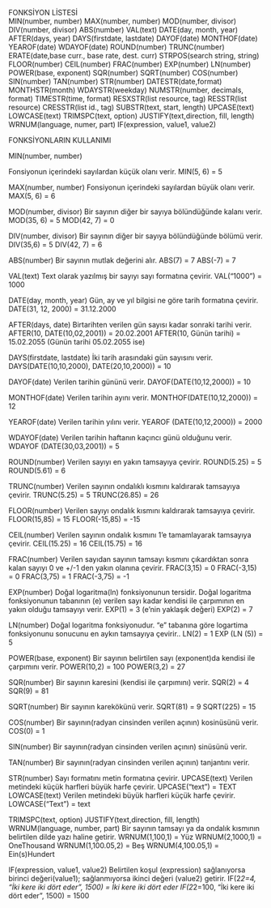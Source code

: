 FONKSİYON LİSTESİ	 
MIN(number, number)
MAX(number, number)
MOD(number, divisor)
DIV(number, divisor)
ABS(number)
VAL(text)
DATE(day, month, year)
AFTER(days, year)
DAYS(firstdate, lastdate)
DAYOF(date)
MONTHOF(date)
YEAROF(date)
WDAYOF(date)
ROUND(number)
TRUNC(number)
ERATE(date,base curr., base rate, dest. curr)
STRPOS(search string, string)
FLOOR(number)
CEIL(number)
FRAC(number)
EXP(number)
LN(number)
POWER(base, exponent)
SQR(number)
SQRT(number)
COS(number)
SIN(number)
TAN(number)
STR(number)
DATESTR(date,format)
MONTHSTR(month)
WDAYSTR(weekday)
NUMSTR(number, decimals, format)
TIMESTR(time, format)
RESXSTR(list resource, tag)
RESSTR(list resource)
CRESSTR(list id., tag)
SUBSTR(text, start, length)
UPCASE(text)
LOWCASE(text)
TRIMSPC(text, option)
JUSTIFY(text,direction, fill, length)
WRNUM(language, numer, part)
IF(expression, value1, value2)
 
FONKSİYONLARIN KULLANIMI

MIN(number, number)

Fonsiyonun içerindeki sayılardan küçük olanı verir.
MIN(5, 6)	=	5


MAX(number, number)
Fonsiyonun içerindeki sayılardan büyük olanı verir.
MAX(5, 6)	=	6

MOD(number, divisor)
Bir sayının diğer bir sayıya bölündüğünde kalanı verir.
MOD(35, 6)	=	5
MOD(42, 7)	=	0

DIV(number, divisor)
Bir sayının diğer bir sayıya bölündüğünde bölümü verir.
DIV(35,6)	=	5
DIV(42, 7)	=	6

ABS(number)
Bir sayının mutlak değerini alır.
ABS(7)	=	7
ABS(-7)	=	7

VAL(text)
Text olarak yazılmış bir sayıyı sayı formatına çevirir.
VAL(“1000”)	=	1000

DATE(day, month, year)
Gün, ay ve yıl bilgisi ne göre tarih formatına çevirir.
DATE(31, 12, 2000)	=	31.12.2000

AFTER(days, date)
Birtarihten verilen gün sayısı kadar sonraki tarihi verir.
AFTER(10, DATE(10,02,2001))	=	20.02.2001
AFTER(10, Günün tarihi)	=	15.02.2055 (Günün tarihi 05.02.2055 ise)

DAYS(firstdate, lastdate)
İki tarih arasındaki gün sayısını verir.
DAYS(DATE(10,10,2000), DATE(20,10,2000))	=	10

DAYOF(date)
Verilen tarihin gününü verir.
DAYOF(DATE(10,12,2000))	=	10

MONTHOF(date)
Verilen tarihin ayını verir.
MONTHOF(DATE(10,12,2000))	=	12

YEAROF(date)
Verilen tarihin yılını verir.
YEAROF (DATE(10,12,2000))	=	2000

WDAYOF(date)
Verilen tarihin haftanın kaçıncı günü olduğunu verir.
WDAYOF (DATE(30,03,2001))	=	5

ROUND(number)
Verilen sayıyı en yakın tamsayıya çevirir.
ROUND(5.25)	=	5
ROUND(5.61)	=	6

TRUNC(number)
Verilen sayının ondalıklı kısmını kaldırarak tamsayıya çevirir.
TRUNC(5.25)		=	  5
TRUNC(26.85)	=	26

FLOOR(number)
Verilen sayıyı ondalık kısmını kaldırarak tamsayıya çevirir.
FLOOR(15,85)	=           15
FLOOR(-15,85)	=	-15

CEIL(number)
Verilen sayının ondalık kısmını 1’e tamamlayarak tamsayıya çevirir.
CEIL(15.25)	=	16
CEIL(15.75)	=	16

FRAC(number)
Verilen sayıdan sayının tamsayı kısmını çıkardıktan sonra kalan sayıyı 0 ve +/-1 den yakın olanına çevirir.
FRAC(3,15)	=	0
FRAC(-3,15)	=	0
FRAC(3,75)	=	1
FRAC(-3,75)	=	-1

EXP(number)
Doğal logaritma(ln) fonksiyonunun tersidir. Doğal logaritma fonksiyonunun tabanının (e) verilen sayı kadar kendisi ile çarpımının en yakın olduğu tamsayıyı verir.
EXP(1)	=	3 (e’nin yaklaşık değeri)
EXP(2)	=	7

LN(number)
Doğal logaritma fonksiyonudur. “e” tabanına göre logartima fonksiyonunu sonucunu en aykın tamsayıya çevirir..
LN(2)	=	1
EXP (LN (5))	=	5

POWER(base, exponent)
Bir sayının belirtilen sayı (exponent)da kendisi ile çarpımını verir.
POWER(10,2)	=	100
POWER(3,2)		=	27

SQR(number)
Bir sayının karesini (kendisi ile çarpımını) verir.
SQR(2)	=	4
SQR(9)	=	81

SQRT(number)
Bir sayının karekökünü verir.
SQRT(81)	=	9
SQRT(225)	=	15

COS(number)
Bir sayının(radyan cinsinden verilen açının) kosinüsünü verir.
COS(0)	=	1

SIN(number)
Bir sayının(radyan cinsinden verilen açının) sinüsünü verir.

TAN(number)
Bir sayının(radyan cinsinden verilen açının) tanjantını verir.

STR(number)
Sayı formatını metin formatına çevirir.
UPCASE(text)
Verilen metindeki  küçük harfleri büyük harfe çevirir.
UPCASE(“text”)	=	TEXT
LOWCASE(text)
Verilen metindeki büyük harfleri küçük harfe çevirir.
LOWCASE(“Text”)	=	text

TRIMSPC(text, option)
JUSTIFY(text,direction, fill, length)
WRNUM(language, number, part)
Bir sayının tamsayı ya da ondalık kısmının belirtilen dilde yazı haline getirir.
WRNUM(1,100,1)		=	Yüz	
WRNUM(2,1000,1)		=	OneThousand
WRNUM(1,100.05,2)	=	Beş
WRNUM(4,100.05,1)	=	Ein(s)Hundert


IF(expression, value1, value2)
Belirtilen koşul (expression) sağlanıyorsa birinci değeri(value1); sağlanmıyorsa ikinci değeri (value2) getirir.
IF(2*2=4, “İki kere iki dört eder”, 1500)	=	İki kere iki dört eder
IF(2*2=100, “İki kere iki dört eder”, 1500)	=	1500
